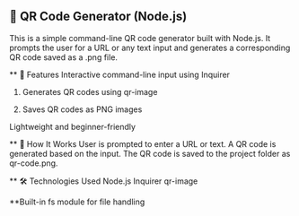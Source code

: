 ## 📱 QR Code Generator (Node.js)
This is a simple command-line QR code generator built with Node.js. It prompts the user for a URL or any text input and generates a corresponding QR code saved as a .png file.

** 🔧 Features
Interactive command-line input using Inquirer

1. Generates QR codes using qr-image

2. Saves QR codes as PNG images

Lightweight and beginner-friendly

** 🚀 How It Works
User is prompted to enter a URL or text.
A QR code is generated based on the input.
The QR code is saved to the project folder as qr-code.png.

** 🛠️ Technologies Used
Node.js
Inquirer
qr-image

**Built-in fs module for file handling


